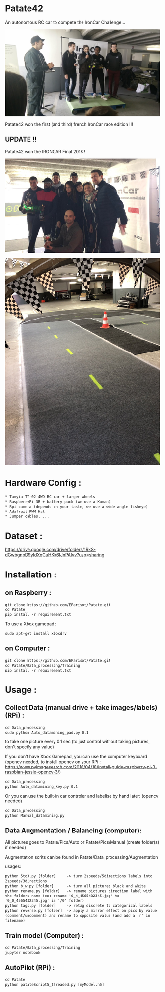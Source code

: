 # Patate42
An autonomous RC car to compete the IronCar Challenge...

![](IMG_20180210_150832.jpg)

Patate42 won the first (and third) french IronCar race edition !!!

## UPDATE !!

Patate42 won the IRONCAR Final 2018 !

![](IMG_20181124_202851.jpg)

[![Watch the video](IMG_20181124_202857.jpg)](https://drive.google.com/open?id=1keM8-AhfdoY7h9ngDyNgho8ZZcgjz46S)

# Hardware Config :

	* Tamyia TT-02 4WD RC car + larger wheels
	* RaspberryPi 3B + battery pack (we use a Kuman)
	* Rpi camera (depends on your taste, we use a wide angle fisheye)
	* Adafruit PWM Hat
	* Jumper cables, ...

# Dataset :

https://drive.google.com/drive/folders/1RkS-dGwbgnpD9yIdXqCuHKk6IJnPAIvv?usp=sharing

# Installation :

## on Raspberry :

```
git clone https://github.com/EParisot/Patate.git
cd Patate
pip install -r requirement.txt
```

To use a Xbox gamepad :
```
sudo apt-get install xboxdrv
```

## on Computer :

```
git clone https://github.com/EParisot/Patate.git
cd Patate/Data_processing/Training
pip install -r requirement.txt
```

# Usage :

## Collect Data (manual drive + take images/labels) (RPi) :

```
cd Data_processing
sudo python Auto_datamining_pad.py 0.1
```
to take one picture every 0.1 sec (to just control without taking pictures, don't specify any value)

If you don't have Xbox Gamepad, you can use the computer keyboard
(opencv needed, to install opencv on your RPi : https://www.pyimagesearch.com/2016/04/18/install-guide-raspberry-pi-3-raspbian-jessie-opencv-3/)

```
cd Data_processing
python Auto_datamining_key.py 0.1
```

Or you can use the built-in car controler and labelise by hand later:
(opencv needed)
```
cd Data_processing
python Manual_datamining.py
```

## Data Augmentation / Balancing (computer):

All pictures goes to Patate/Pics/Auto or Patate/Pics/Manual (create folder(s) if needed)

Augmentation scrits can be found in Patate/Data_processing/Augmentation

usages:

```
python 5to3.py [folder]		-> turn 2speeds/5directions labels into 2speeds/3directions
python b_w.py [folder]		-> turn all pictures black and white
python rename.py [folder]	-> rename pictures direction label with the folders name (ex: rename '0_4_4565432345.jpg' to '0_0_4565432345.jpg' in '/0' folder)
python tags.py [folder]		-> retag discrete to categorical labels
python reverse.py [folder]	-> apply a mirror effect on pics by value (comment/uncomment) and rename to opposite value (and add a 'r' in filename)
```

## Train model (Computer) :

```
cd Patate/Data_processing/Training
jupyter notebook
```

## AutoPilot (RPi) :

```
cd Patate
python patateScript5_threaded.py [myModel.h5]
```
